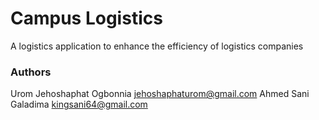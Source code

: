 # Campus Logistics
A logistics application to enhance the efficiency of logistics companies

### Authors
Urom Jehoshaphat Ogbonnia jehoshaphaturom@gmail.com
Ahmed Sani Galadima kingsani64@gmail.com
